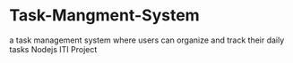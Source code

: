 # Task-Mangment-System
a task management system where users can organize and track their daily tasks Nodejs ITI Project
